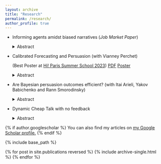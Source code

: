```yaml
---
layout: archive
title: "Research"
permalink: /research/
author_profile: true
---
```


- Informing agents amidst biased narratives (*Job Market Paper*)

  <details>
    <summary>Abstract</summary>
  
    I study the strategic interaction between a benevolent sender (who provides data) and a biased narrator (who interprets data) who compete to persuade a boundedly rational receiver (who takes action). The receiver does not know the data-generating model and must choose between  models provided by the sender and the narrator. The receiver chooses the model using the maximum likelihood principle, selecting the one that best fits the data given her prior belief.  The sender faces a trade-off between providing information and minimizing misinterpretation. To find the optimal data-generating model, which maximizes the receiver's expected utility, I restrict the search to a finite set of models. This set  only depends on the preferences of the narrator and receiver, along with the prior belief. I show that the fully informative model can be sub-optimal and  even backfire.  Finally, I apply this framework to information campaigns and  employee feedback.

  </details>



- Calibrated Forecasting and Persuasion (with Vianney Perchet)

   
  (Best Poster  at  [Hi! Paris Summer School 2023](https://summerschool.hi-paris.fr/))       <a href="https://atulya-jain.github.io/files/calibration.pdf" download class="button">PDF</a>     <a href="https://atulya-jain.github.io/files/poster-calibration.pdf" download class="button">Poster</a>



  <details>
      <summary>Abstract</summary>
    
  How should an expert send forecasts to maximize her payoff given she has to pass a calibration test? We consider a dynamic game where an expert sends probability forecasts to a decision-maker. The decision-maker, based on  past outcomes, verifies the claims of the expert using the calibration test.  We find the optimal forecasting strategy by reducing the dynamic  game in terms of a static persuasion problem for the class of stationary ergodic processes.  We characterize the value of expertise by showing that an informed expert can achieve the best outcome in the persuasion problem, while an uninformed expert can only achieve the worst. We also compare the calibration test and regret minimization as heuristics for decision-making. We show that an expert can always guarantee the calibration benchmark and in some instances, she can guarantee strictly more. 

    </details>






- Are Bayesian persuasion outcomes efficient? (with Itai Arieli, Yakov Babichenko and Rann Smorodinsky)

    <details>
      <summary>Abstract</summary>
  

  Information transmission between players with asymmetric information can improve outcomes and lead to efficiency. We consider the model of Bayesian persuasion: a sender commits to a signaling policy to persuade an uninformed receiver. We analyze the Pareto efficiency of the equilibrium outcome and provide a necessary condition for it. Using a natural class of games, we show that efficiency is non-trivial and difficult to attain.

  </details>


- Dynamic Cheap Talk with no feedback

    <details>
    <summary>Abstract</summary>
  

     I study a dynamic sender-receiver game, where the sequence of states follows an irreducible Markov chain. The sender provides valuable information but gets no feedback on the receiver’s actions. Under certain assumptions, I characterize the set of uniform equilibrium payoffs. I show that the sender benefits from the dynamic interaction, even without feedback.  The  interaction can restore commitment but only partially.  The sender can attain any outcome where she cannot profit by altering her signals while keeping the marginal distribution of signals  unchanged.  If the sender's payoff is state-independent, she can achieve the commitment benchmark  of  Bayesian  Persuasion.

  </details>


{% if author.googlescholar %}
  You can also find my articles on <u><a href="{{author.googlescholar}}">my Google Scholar profile</a>.</u>
{% endif %}

{% include base_path %}

{% for post in site.publications reversed %}
  {% include archive-single.html %}
{% endfor %}
